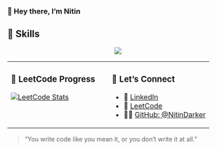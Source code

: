 ### 👋 Hey there, I’m Nitin

## 🧰 Skills
<p align="center">
  <img src="https://skillicons.dev/icons?i=cpp,java,python,js,html,css,git,github,vscode,linux,figma" />
</p>

<table>
<tr>
<td valign="top" width="50%">

<h3>🧠 LeetCode Progress</h3>

<a href="https://leetcode.com/NitinDarker/">
  <img src="https://leetcard.jacoblin.cool/NitinDarker?theme=radical&font=Noto%20Sans%20Mandaic&ext=heatmap" alt="LeetCode Stats">
</a>

</td>
<td valign="top" width="50%">

<h3>🤝 Let’s Connect</h3>

- 🔗 <a href="https://www.linkedin.com/in/nitin-sharma-8b49b0303/">LinkedIn</a>  
- 🧠 <a href="https://leetcode.com/NitinDarker/">LeetCode</a>  
- 👨‍💻 <a href="https://github.com/NitinDarker">GitHub: @NitinDarker</a>  

</td>
</tr>
</table>


> “You write code like you mean it, or you don’t write it at all.”
